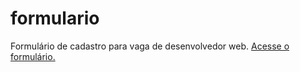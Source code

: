 # formulario
 Formulário de cadastro para vaga de desenvolvedor web.
 <a href="https://reuelsilva.github.io/formulario/form" target="_self">Acesse o formulário.</a>
